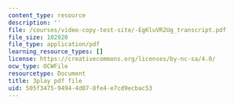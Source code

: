 ```yaml
---
content_type: resource
description: ''
file: /courses/video-copy-test-site/-EgKluVR2Ug_transcript.pdf
file_size: 102920
file_type: application/pdf
learning_resource_types: []
license: https://creativecommons.org/licenses/by-nc-sa/4.0/
ocw_type: OCWFile
resourcetype: Document
title: 3play pdf file
uid: 505f3475-9494-4d07-8fe4-e7cd9ecbac53
---
```

